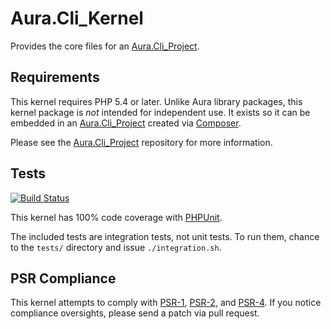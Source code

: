 # Aura.Cli_Kernel

Provides the core files for an [Aura.Cli_Project][].

## Requirements

This kernel requires PHP 5.4 or later. Unlike Aura library packages, this
kernel package is *not* intended for independent use. It exists so it can be
embedded in an [Aura.Cli_Project][] created via [Composer][].

Please see the [Aura.Cli_Project][] repository for more information.

## Tests

[![Build Status](https://travis-ci.org/auraphp/Aura.Cli_Kernel.png?branch=develop-2)](https://travis-ci.org/auraphp/Aura.Cli_Kernel)

This kernel has 100% code coverage with [PHPUnit][].

The included tests are integration tests, not unit tests.  To run them, chance to the `tests/` directory and issue `./integration.sh`.

## PSR Compliance

This kernel attempts to comply with [PSR-1][], [PSR-2][], and [PSR-4][]. If
you notice compliance oversights, please send a patch via pull request.

[PSR-1]: https://github.com/php-fig/fig-standards/blob/master/accepted/PSR-1-basic-coding-standard.md
[PSR-2]: https://github.com/php-fig/fig-standards/blob/master/accepted/PSR-2-coding-style-guide.md
[PSR-4]: https://github.com/php-fig/fig-standards/blob/master/accepted/PSR-4-autoloader.md
[PHPUnit]: http://phpunit.de/manual/
[Composer]: http://getcomposer.org
[Aura.Cli_Project]: https://github.com/auraphp/Aura.Cli_Project
